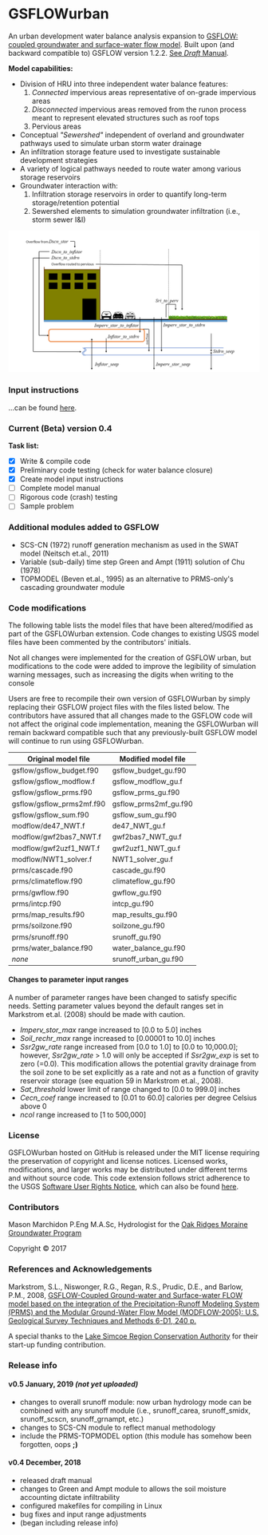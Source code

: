 # GSFLOWurban

An urban development water balance analysis expansion to [GSFLOW: coupled groundwater and surface-water flow model](https://water.usgs.gov/ogw/gsflow/). Built upon (and backward compatible to) GSFLOW version 1.2.2. [See *Draft* Manual](/doc/GSFU_man_Dec18.pdf).

**Model capabilities:**

 * Division of HRU into three independent water balance features:  
   1. _Connected_ impervious areas representative of on-grade impervious areas
   2. _Disconnected_ impervious areas removed from the runon process meant to represent elevated structures such as roof tops
   3. Pervious areas
 * Conceptual _"Sewershed"_ independent of overland and groundwater pathways used to simulate urban storm water drainage
 * An infiltration storage feature used to investigate sustainable development strategies
 * A variety of logical pathways needed to route water among various storage reservoirs
 * Groundwater interaction with:  
   1. Infiltration storage reservoirs in order to quantify long-term storage/retention potential
   2. Sewershed elements to simulation groundwater infiltration (i.e., storm sewer I&I)

![GSFLOW urban flow pathways](/doc/pathways_181211.png)

### Input instructions
...can be found [here](/doc/input_instructions.pdf).

### Current (Beta) version 0.4
**Task list:**

 - [x] Write & compile code
 - [x] Preliminary code testing (check for water balance closure)
 - [x] Create model input instructions
 - [ ] Complete model manual
 - [ ] Rigorous code (crash) testing
 - [ ] Sample problem

### Additional modules added to GSFLOW

* SCS-CN (1972) runoff generation mechanism as used in the SWAT model (Neitsch et.al., 2011) 
* Variable (sub-daily) time step Green and Ampt (1911) solution of Chu (1978)
* TOPMODEL (Beven et.al., 1995) as an alternative to PRMS-only's cascading groundwater module
 
### Code modifications

The following table lists the model files that have been altered/modified as part of the GSFLOWurban extension. Code changes to existing USGS model files have been commented by the contributors' initials.  

Not all changes were implemented for the creation of GSFLOW urban, but modifications to the code were added to improve the legibility of simulation warning messages, such as increasing the digits when writing to the console

Users are free to recompile their own version of GSFLOWurban by simply replacing their GSFLOW project files with the files listed below. The contributors have assured that all changes made to the GSFLOW code will not affect the original code implementation, meaning the GSFLOWurban will remain backward compatible such that any previously-built GSFLOW model will continue to run using GSFLOWurban.

Original model file | Modified model file
------------------- | -------------------
gsflow/gsflow_budget.f90 | gsflow_budget_gu.f90
gsflow/gsflow_modflow.f | gsflow_modflow_gu.f
gsflow/gsflow_prms.f90 | gsflow_prms_gu.f90
gsflow/gsflow_prms2mf.f90 | gsflow_prms2mf_gu.f90
gsflow/gsflow_sum.f90 | gsflow_sum_gu.f90
modflow/de47_NWT.f | de47_NWT_gu.f
modflow/gwf2bas7_NWT.f | gwf2bas7_NWT_gu.f
modflow/gwf2uzf1_NWT.f | gwf2uzf1_NWT_gu.f
modflow/NWT1_solver.f | NWT1_solver_gu.f
prms/cascade.f90 | cascade_gu.f90
prms/climateflow.f90 | climateflow_gu.f90
prms/gwflow.f90 | gwflow_gu.f90
prms/intcp.f90 | intcp_gu.f90
prms/map_results.f90 | map_results_gu.f90
prms/soilzone.f90 | soilzone_gu.f90
prms/srunoff.f90 | srunoff_gu.f90
prms/water_balance.f90 | water_balance_gu.f90
_none_ | srunoff_urban_gu.f90

#### Changes to parameter input ranges

A number of parameter ranges have been changed to satisfy specific needs. Setting parameter values beyond the default ranges set in Markstrom et.al. (2008) should be made with caution.

* *Imperv_stor_max* range increased to [0.0 to 5.0] inches
* *Soil_rechr_max* range increased to [0.00001 to 10.0] inches
* *Ssr2gw_rate* range increased from [0.0 to 1.0] to [0.0 to 10,000.0]; however, *Ssr2gw_rate* > 1.0 will only be accepted if *Ssr2gw_exp* is set to zero (=0.0). This modification allows the potential gravity drainage from the soil zone to be set explicitly as a rate and not as a function of gravity reservoir storage (see equation 59 in Markstrom et.al., 2008).
* *Sat_threshold* lower limit of range changed to [0.0 to 999.0] inches
* *Cecn_coef* range increased to [0.01 to 60.0] calories per degree Celsius above 0
* *ncol* range increased to [1 to 500,000]

### License

GSFLOWurban hosted on GitHub is released under the MIT license requiring the preservation of copyright and license notices. Licensed works, modifications, and larger works may be distributed under different terms and without source code. This code extension follows strict adherence to the USGS [Software User Rights Notice](/USGS_Software_User_Rights_Notice.md), which can also be found [here](https://water.usgs.gov/software/help/notice/).

### Contributors

Mason Marchidon P.Eng M.A.Sc, Hydrologist for the [Oak Ridges Moraine Groundwater Program](http://oakridgeswater.ca/)

Copyright © 2017

### References and Acknowledgements

Markstrom, S.L., Niswonger, R.G., Regan, R.S., Prudic, D.E., and Barlow, P.M., 2008, [GSFLOW-Coupled Ground-water and Surface-water FLOW model based on the integration of the Precipitation-Runoff Modeling System (PRMS) and the Modular Ground-Water Flow Model (MODFLOW-2005): U.S. Geological Survey Techniques and Methods 6-D1, 240 p.](https://pubs.usgs.gov/tm/tm6d1/)

A special thanks to the [Lake Simcoe Region Conservation Authority](http://www.lsrca.on.ca/) for their start-up funding contribution.


### Release info

#### v0.5 January, 2019 *(not yet uploaded)*
* changes to overall srunoff module: now urban hydrology mode can be combined with any srunoff module (i.e., srunoff_carea, srunoff_smidx, srunoff_scscn, srunoff_grnampt, etc.) 
* changes to SCS-CN module to reflect manual methodology
* include the PRMS-TOPMODEL option (this module has somehow been forgotten, oops **;)**

#### v0.4 December, 2018

* released draft manual
* changes to Green and Ampt module to allows the soil moisture accounting dictate infiltrability
* configured makefiles for compiling in Linux
* bug fixes and input range adjustments
* (began including release info)